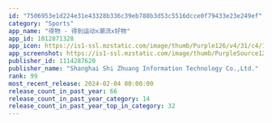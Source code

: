 ```yaml
---
id: "7506953e1d224e31e43328b336c39eb788b3d53c5516dcce0f79433e23e249ef"
category: "Sports"
app_name: "得物 - 得到运动x潮流x好物"
app_id: 1012871328
app_icon: https://is1-ssl.mzstatic.com/image/thumb/Purple126/v4/31/c4/16/31c41608-9625-7ced-d1f3-5ed5bda7fac8/AppIcon-0-0-1x_U007emarketing-0-7-0-0-85-220.png/1024x1024bb.png
app_screenshot: https://is1-ssl.mzstatic.com/image/thumb/PurpleSource126/v4/ae/71/d7/ae71d73e-ebfa-6b71-77b3-3dd83e2b6272/ea3d6dcf-dc3c-407f-9a72-afe6498cc0aa_1242x2208_01.png/1242x2208bb.png
publisher_id: 1114287620
publisher_name: "Shanghai Shi Zhuang Information Technology Co.,Ltd."
rank: 99
most_recent_release: 2024-02-04 00:00:00
release_count_in_past_year: 66
release_count_in_past_year_category: 14
release_count_in_past_year_top_in_category: 32
---
```

